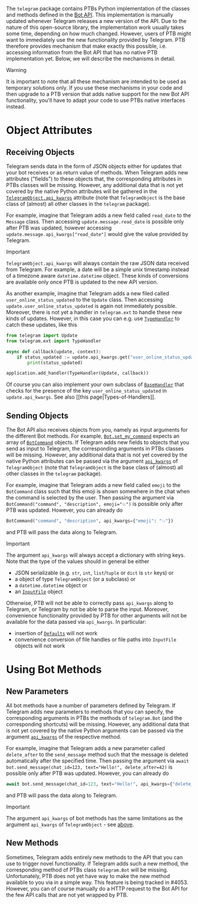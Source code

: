 The `telegram` package contains PTBs Python implementation of the classes and methods defined in the [Bot API](https://core.telegram.org/bots/api).
This implementation is manually updated whenever Telegram releases a new version of the API.
Due to the nature of this open-source library, the implementation work usually takes some time, depending on how much changed.
However, users of PTB might want to immediately use the new functionality provided by Telegram.
PTB therefore provides mechanism that make exactly this possible, i.e. accessing information from the Bot API that has no native PTB implementation yet.
Below, we will describe the mechanisms in detail.

> [!Warning]
> It is important to note that all these mechanism are intended to be used as temporary solutions only. 
> If you use these mechanisms in your code and then upgrade to a PTB version that adds native support for the new Bot API functionality, you'll have to adapt your code to use PTBs native interfaces instead.

# Object Attributes

## Receiving Objects

Telegram sends data in the form of JSON objects either for updates that your bot receives or as return value of methods.
When Telegram adds new attributes ("fields") to these objects that, the corresponding attributes in PTBs classes will be missing.
However, any additional data that is not yet covered by the native Python attributes will be gathered in the [`TelegramObject.api_kwargs`](https://docs.python-telegram-bot.org/en/stable/telegram.telegramobject.html#telegram.TelegramObject.api_kwargs) attribute (note that `TelegramObject` is the base class of (almost) all other classes in the `telegram` package).

For example, imagine that Telegram adds a new field called `read_date` to the `Message` class. Then accessing `update.message.read_date` is possible only after PTB was updated, however accessing `update.message.api_kwargs["read_date"]` would give the value provided by Telegram.

> [!Important]
> `TelegramObject.api_kwargs` will always contain the raw JSON data received from Telegram. For example, a date will be a simple unix timestamp instead of a timezone aware `datetime.datetime` object. These kinds of conversions are available only once PTB is updated to the new API version.

As another example, imagine that Telegram adds a new filed called `user_online_status_updated` to the `Update` class. Then accessing `update.user_online_status_updated` is again not immediately possible. Moreover, there is not yet a handler in `telegram.ext` to handle these new kinds of updates. However, in this case you can e.g. use [`TypeHandler`](https://docs.python-telegram-bot.org/en/stable/telegram.ext.typehandler.html) to catch these updates, like this

```python
from telegram import Update
from telegram.ext import TypeHandler

async def callback(update, context):
    if status_updated := update.api_kwargs.get("user_online_status_updated"):
        print(status_updated)

application.add_handler(TypeHandler(Update, callback))
```

Of course you can also implement your own subclass of [`BaseHandler`](https://docs.python-telegram-bot.org/en/stable/telegram.ext.basehandler.html) that checks for the presence of the key `user_online_status_updated` in `update.api_kwargs`. See also [[this page|Types-of-Handlers]].

## Sending Objects

The Bot API also receives objects from you, namely as input arguments for the different Bot methods. For example, [`Bot.set_my_command`](https://docs.python-telegram-bot.org/en/stable/telegram.bot.html#telegram.Bot.set_my_commands) expects an array of [`BotCommand`](https://docs.python-telegram-bot.org/en/stable/telegram.botcommand.html#telegram.BotCommand) objects.
If Telegram adds new fields to objects that you send as input to Telegram, the corresponding arguments in PTBs classes will be missing.
However, any additional data that is not yet covered by the native Python attributes can be passed via the argument [`api_kwargs`](https://docs.python-telegram-bot.org/en/stable/telegram.telegramobject.html#telegram.TelegramObject.params.api_kwargs) of `TelegramObject` (note that `TelegramObject` is the base class of (almost) all other classes in the `telegram` package).

For example, imagine that Telegram adds a new field called `emoji` to the `BotCommand` class such that this emoji is shown somewhere in the chat when the command is selected by the user. Then passing the argument via `BotCommand("command", "description", emoji="💥")` is possible only after PTB was updated. However, you can already do

```python
BotCommand("command", "description", api_kwargs={"emoji": "💥"})
```

and PTB will pass the data along to Telegram.

> [!Important]
> The argument `api_kwargs` will always accept a dictionary with string keys. Note that the type of the values should in general be either 
>
> * JSON serializable (e.g. `str`, `int`, `list`/`tuple` or `dict` is `str` keys) or
> * a object of type `TelegramObject` (or a subclass) or
> * a `datetime.datetime` object or
> * an [`InputFile`](https://docs.python-telegram-bot.org/en/stable/telegram.inputfile.html) object
> 
> Otherwise, PTB will not be able to correctly pass `api_kwargs` along to Telegram, or Telegram by not be able to parse the input.
> Moreover, convenience functionality provided by PTB for other arguments will not be available for the data passed via `api_kwargs`.
> In particular:
> 
> * insertion of [`Defaults`](https://github.com/python-telegram-bot/python-telegram-bot/wiki/Adding-defaults-to-your-bot) will not work
> * convenience conversion of file handles or file paths into `InputFile` objects will not work

# Using Bot Methods

## New Parameters

All bot methods have a number of parameters defined by Telegram.
If Telegram adds new parameters to methods that you can specify, the corresponding arguments in PTBs the methods of `telegram.Bot` (and the corresponding shortcuts) will be missing.
However, any additional data that is not yet covered by the native Python arguments can be passed via the argument [`api_kwargs`](https://docs.python-telegram-bot.org/en/stable/telegram.bot.html#telegram.Bot.send_message.params.api_kwargs) of the respective method.

For example, imagine that Telegram adds a new parameter called `delete_after` to the `send_message` method such that the message is deleted automatically after the specified time. Then passing the argument via `await bot.send_message(chat_id=123, text="Hello!", delete_after=42)` is possible only after PTB was updated. However, you can already do

```python
await bot.send_message(chat_id=123, text="Hello!", api_kwargs={"delete_after": 42})
```

and PTB will pass the data along to Telegram.

> [!Important]
> The argument `api_kwargs` of bot methods has the same limitations as the argument `api_kwargs` of `TelegramObject` - see [above](#sending-objects).

## New Methods

Sometimes, Telegram adds entirely new methods to the API that you can use to trigger novel functionality.
If Telegram adds such a new method, the corresponding method of PTBs class `telegram.Bot` will be missing.
Unfortunately, PTB does not yet have way to make the new method available to you via in a simple way. This feature is being tracked in #4053.
However, you can of course manually do a HTTP request to the Bot API for the few API calls that are not yet wrapped by PTB.